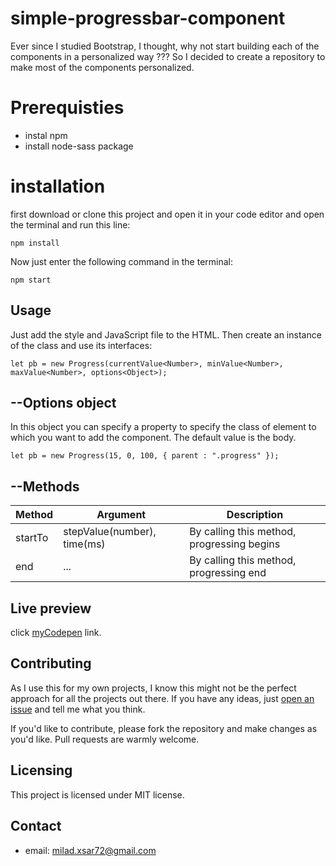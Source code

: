 # simple-progressbar-component
Ever since I studied Bootstrap, I thought, why not start building each of the components in a personalized way ??? So I decided to create a repository to make most of the components personalized.

# Prerequisties
* instal npm
* install node-sass package

# installation
 first download or clone this project and open it in your code editor and open the terminal and run this line:
 ```shell
npm install
```
Now just enter the following command in the terminal:
 ```shell
npm start
```
## Usage
Just add the style and JavaScript file to the HTML.
Then create an instance of the class and use its interfaces:
 ```shell
let pb = new Progress(currentValue<Number>, minValue<Number>, maxValue<Number>, options<Object>);
```

## --Options object
In this object you can specify a property to specify the class of element to which you want to add the component.
The default value is the body.
 ```shell
let pb = new Progress(15, 0, 100, { parent : ".progress" });
```

## --Methods
Method | Argument | Description 
--- | --- | --- | 
startTo | stepValue(number), time(ms) | By calling this method, progressing begins | 
end | ... | By calling this method, progressing end | 
  
## Live preview
  click [myCodepen](https://codepen.io/mxworld/pen/jOLxqBW) link.

## Contributing
As I use this for my own projects, I know this might not be the perfect approach
for all the projects out there. If you have any ideas, just
[open an issue](https://github.com/Miladxsar23/simple-progressbar-component/issues/new) and tell me what you think.

If you'd like to contribute, please fork the repository and make changes as
you'd like. Pull requests are warmly welcome.

## Licensing
This project is licensed under MIT license.

## Contact
* email: milad.xsar72@gmail.com
